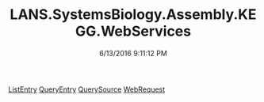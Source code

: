﻿---
title: LANS.SystemsBiology.Assembly.KEGG.WebServices
date: 6/13/2016 9:11:12 PM
---

[ListEntry](T-LANS.SystemsBiology.Assembly.KEGG.WebServices.ListEntry.html)
[QueryEntry](T-LANS.SystemsBiology.Assembly.KEGG.WebServices.QueryEntry.html)
[QuerySource](T-LANS.SystemsBiology.Assembly.KEGG.WebServices.QuerySource.html)
[WebRequest](T-LANS.SystemsBiology.Assembly.KEGG.WebServices.WebRequest.html)
